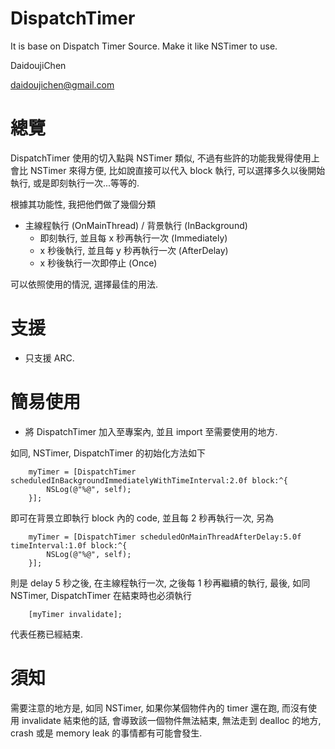 DispatchTimer
=============

It is base on Dispatch Timer Source. Make it like NSTimer to use.

DaidoujiChen

daidoujichen@gmail.com

總覽
=============

DispatchTimer 使用的切入點與 NSTimer 類似, 不過有些許的功能我覺得使用上會比 NSTimer 來得方便,
比如說直接可以代入 block 執行, 可以選擇多久以後開始執行, 或是即刻執行一次...等等的.

根據其功能性, 我把他們做了幾個分類

- 主線程執行 (OnMainThread) / 背景執行 (InBackground)
  - 即刻執行, 並且每 x 秒再執行一次 (Immediately)
  - x 秒後執行, 並且每 y 秒再執行一次 (AfterDelay)
  - x 秒後執行一次即停止 (Once)

可以依照使用的情況, 選擇最佳的用法.

支援
=============

- 只支援 ARC.

簡易使用
=============

- 將 DispatchTimer 加入至專案內, 並且 import 至需要使用的地方.

如同, NSTimer, DispatchTimer 的初始化方法如下

```
    myTimer = [DispatchTimer scheduledInBackgroundImmediatelyWithTimeInterval:2.0f block:^{
        NSLog(@"%@", self);
    }];
```

即可在背景立即執行 block 內的 code, 並且每 2 秒再執行一次, 另為

```
    myTimer = [DispatchTimer scheduledOnMainThreadAfterDelay:5.0f timeInterval:1.0f block:^{
        NSLog(@"%@", self);
    }];
```

則是 delay 5 秒之後, 在主線程執行一次, 之後每 1 秒再繼續的執行, 最後, 如同 NSTimer, DispatchTimer 在結束時也必須執行

```
    [myTimer invalidate];
```

代表任務已經結束.

須知
=============
需要注意的地方是, 如同 NSTimer, 如果你某個物件內的 timer 還在跑, 而沒有使用 invalidate 結束他的話,
會導致該一個物件無法結束, 無法走到 dealloc 的地方, crash 或是 memory leak 的事情都有可能會發生.





